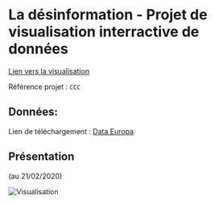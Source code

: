 # La désinformation - Projet de visualisation interractive de données

[Lien vers la visualisation](https://quenting44.github.io/desinformation/)

Référence projet : ```CCC```

## Données:

Lien de téléchargement : [Data Europa](https://data.europa.eu/euodp/en/data/dataset/S2183_464_ENG)

## Présentation
(au 21/02/2020)

![Visualisation](https://raw.githubusercontent.com/quenting44/desinformation/master/docs/visu.gif)



